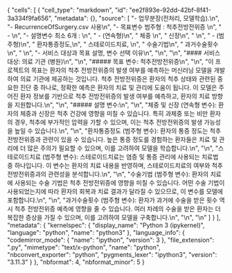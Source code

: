 {
 "cells": [
  {
   "cell_type": "markdown",
   "id": "ee2f893e-92dd-42bf-8f41-3a334f9fa656",
   "metadata": {},
   "source": [
    "- 업무분장(전처리, 모델학습).\n",
    "- RecurrenceOfSurgery.csv 사용\n",
    "- 목표변수 범주형 : 척추전방전위증 \n",
    "   - \n",
    "- 설명변수 최소 6개 : \n",
    "  - (연속형)\n",
    "    체중 \n",
    "    신장\n",
    "        \n",
    "  - (범주형)\n",
    "    환자통증정도,\n",
    "    스테로이드치료, \n",
    "    수술기법\n",
    "    과거수술횟수\n",
    "  \n",
    "- 서비스 대상과 목표 설명, 변수 선택 이유\n",
    "\n",
    "\n",
    "#### 서비스 대상: 의료 기관 (병원)\n",
    "\n",
    "##### 목표 변수: 척추전방전위증\n",
    "\n",
    "이 프로젝트의 목표는 환자의 척추 전방전위증의 발생 여부를 예측하는 머신러닝 모델을 개발하여 의료 기관에 제공하는 것입니다. 척추 전방전위증은 환자의 척추 상태와 관련된 중요한 진단 중 하나로, 정확한 예측은 환자의 치료 및 관리에 도움이 됩니다. 이 모델은 주어진 환자 정보를 기반으로 척추 전방전위증의 발생 여부를 예측하고, 환자의 치료 방향을 지원합니다.\n",
    "\n",
    "##### 설명 변수:\n",
    "\n",
    "체중 및 신장 (연속형 변수): 환자의 체중과 신장은 척추 건강에 영향을 미칠 수 있습니다. 특히 과체중 또는 비만 환자의 경우, 척추에 부가적인 압력을 가할 수 있으며, 이는 척추 전방전위증의 발생 가능성을 높일 수 있습니다.\n",
    "\n",
    "환자통증정도 (범주형 변수): 환자의 통증 정도는 척추 전방전위증과 관련이 있을 수 있습니다. 높은 통증 정도를 경험하는 환자들은 치료 및 관리에 더 많은 주의가 필요할 수 있으며, 이를 고려하여 모델을 학습합니다.\n",
    "\n",
    "스테로이드치료 (범주형 변수): 스테로이드치료는 염증 및 통증 관리에 사용되는 치료법 중 하나입니다. 이 변수는 환자의 치료 내용을 반영하며, 스테로이드치료의 여부와 척추 전방전위증과의 관련성을 분석합니다.\n",
    "\n",
    "수술기법 (범주형 변수): 환자의 치료에 사용되는 수술 기법은 척추 전방전위증에 영향을 미칠 수 있습니다. 어떤 수술 기법이 사용되었는지에 따라 환자의 회복과 치료 결과가 달라질 수 있으므로, 이 변수를 모델에 포함합니다.\n",
    "\n",
    "과거수술횟수 (범주형 변수): 환자가 과거에 수술을 받은 횟수 역시 척추 전방전위증 예측에 영향을 줄 수 있습니다. 여러 차례의 수술을 받은 환자는 더 복잡한 증상을 가질 수 있으며, 이를 고려하여 모델을 구축합니다.\n",
    "\n",
    "\n"
   ]
  }
 ],
 "metadata": {
  "kernelspec": {
   "display_name": "Python 3 (ipykernel)",
   "language": "python",
   "name": "python3"
  },
  "language_info": {
   "codemirror_mode": {
    "name": "ipython",
    "version": 3
   },
   "file_extension": ".py",
   "mimetype": "text/x-python",
   "name": "python",
   "nbconvert_exporter": "python",
   "pygments_lexer": "ipython3",
   "version": "3.11.3"
  }
 },
 "nbformat": 4,
 "nbformat_minor": 5
}
